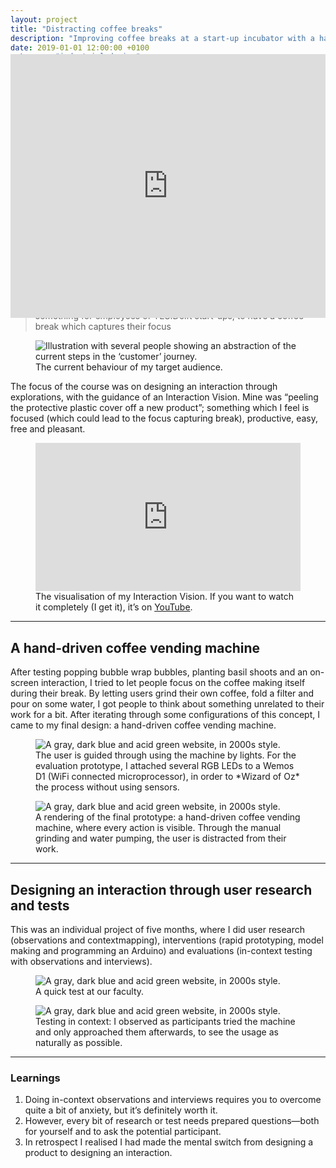 ```yaml
---
layout: project
title: "Distracting coffee breaks"
description: "Improving coffee breaks at a start-up incubator with a hand-driven coffee vending machine by designing an interaction through user research and tests"
date: 2019-01-01 12:00:00 +0100
category: "industrial design"
design_kind: "interaction design"
color: 374258;
background: fee1c2;
image: breaks/distracting@2x.jpeg
image-2x: breaks/distracting@2x.jpeg
---
```



<figure class="project__picture-group--light" style="margin:-12vw 0 0;">
  <div style="width:100%;height:0;padding-bottom:44%;position:relative;text-align:left;">
    <iframe src="https://player.vimeo.com/video/313379701" width="100%" height="100%" frameborder="0" webkitallowfullscreen mozallowfullscreen allowfullscreen style="height:44vw;"></iframe>
  </div>
</figure>


## Improving coffee breaks at a start-up incubator

During the course Exploring Interactions, we had to choose a context. In it, we had to pick a target audience and design *something with a specific effect in a certain way*. I picked coffee breaks at a start-up incubator in Delft and its employees. By doing observations and a [contextmapping](http://contextmapping.com/about/) session, I discovered they did not take ‘proper’ breaks, even though they wanted to. So my design goal became:

> something for employees of YES!Delft start-ups, to have a coffee break which captures their focus


<div class="project__picture-group--light">
  <figure class="project__picture">
    <img class="project__image lazy" alt="Illustration with several people showing an abstraction of the current steps in the ‘customer’ journey."
      data-srcset="/static/img/breaks/customer-journey.png 1x,
        /static/img/breaks/customer-journey.png 2x"
      src="/static/img/placeholder.jpg"
      data-src="/static/img/breaks/customer-journey.png">
    <figcaption class="project__caption">
      The current behaviour of my target audience.
    </figcaption>
  </figure>
</div>


The focus of the course was on designing an interaction through explorations, with the guidance of an Interaction Vision. Mine was “peeling the protective plastic cover off a new product”; something which I feel is focused (which could lead to the focus capturing break), productive, easy, free and pleasant.


<div class="project__picture-group--light">
  <figure class="project__picture">
    <div style="width:100%;height:0;padding-bottom:56%;position:relative;text-align:left;"><iframe src="https://giphy.com/embed/1Be2LI5Im94QZZsARS" width="100%" height="100%" style="position:absolute" frameBorder="0" class="giphy-embed" allowFullScreen></iframe></div>
    <figcaption class="project__caption">
      The visualisation of my Interaction Vision. If you want to watch it completely (I get it), it’s on <a href="https://www.youtube.com/watch?v=tYEn9gfU9_0">YouTube</a>.
    </figcaption>
  </figure>
</div>

---

## A hand-driven coffee vending machine

After testing popping bubble wrap bubbles, planting basil shoots and an on-screen interaction, I tried to let people focus on the coffee making itself during their break. By letting users grind their own coffee, fold a filter and pour on some water, I got people to think about something unrelated to their work for a bit. After iterating through some configurations of this concept, I came to my final design: a hand-driven coffee vending machine.


<div class="project__picture-group">

  <figure class="project__picture">
    <img class="project__image lazy" alt="A gray, dark blue and acid green website, in 2000s style."
      data-srcset="/static/img/breaks/final-prototype.jpg 1x,
        /static/img/breaks/final-prototype@2x.jpg 2x"
      src="/static/img/placeholder.jpg"
      data-src="/static/img/breaks/final-prototype.jpg">
    <figcaption class="project__caption">
      The user is guided through using the machine by lights. For the evaluation prototype, I attached several RGB LEDs to a Wemos D1 (WiFi connected microprocessor), in order to *Wizard of Oz* the process without using sensors.
    </figcaption>
  </figure>

  <figure class="project__picture">
    <img class="project__image lazy" alt="A gray, dark blue and acid green website, in 2000s style."
      data-srcset="/static/img/breaks/final-render.jpg 1x,
        /static/img/breaks/final-render@2x.jpg 2x"
      src="/static/img/placeholder.jpg"
      data-src="/static/img/breaks/final-render.jpg">
    <figcaption class="project__caption">
      A rendering of the final prototype: a hand-driven coffee vending machine, where every action is visible. Through the manual grinding and water pumping, the user is distracted from their work.
    </figcaption>
  </figure>

</div>


---

## Designing an interaction through user research and tests

This was an individual project of five months, where I did user research (observations and contextmapping), interventions (rapid prototyping, model making and programming an Arduino) and evaluations (in-context testing with observations and interviews).


<div class="project__picture-group">

  <figure class="project__picture">
    <img class="project__image lazy" alt="A gray, dark blue and acid green website, in 2000s style."
      data-srcset="/static/img/breaks/testing-faculty.jpg 1x,
        /static/img/breaks/testing-faculty@2x.jpg 2x"
      src="/static/img/placeholder.jpg"
      data-src="/static/img/breaks/testing-faculty.jpg">
    <figcaption class="project__caption">
      A quick test at our faculty.
    </figcaption>
  </figure>

  <figure class="project__picture">
    <img class="project__image lazy" alt="A gray, dark blue and acid green website, in 2000s style."
      data-srcset="/static/img/breaks/testing-context.jpg 1x,
        /static/img/breaks/testing-context@2x.jpg 2x"
      src="/static/img/placeholder.jpg"
      data-src="/static/img/breaks/testing-context.jpg">
    <figcaption class="project__caption">
      Testing in context: I observed as participants tried the machine and only approached them afterwards, to see the usage as naturally as possible.
    </figcaption>
  </figure>

</div>


---

### Learnings

1. Doing in-context observations and interviews requires you to overcome quite a bit of anxiety, but it’s definitely worth it.
2. However, every bit of research or test needs prepared questions—both for yourself and to ask the potential participant.
3. In retrospect I realised I had made the mental switch from designing a product to designing an interaction.
